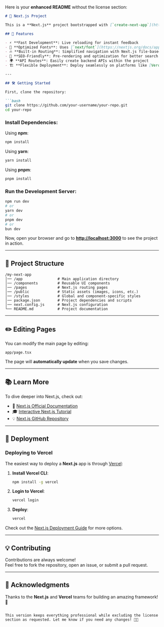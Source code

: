 Here is your **enhanced README** without the license section:  

```md
# 🚀 Next.js Project

This is a **Next.js** project bootstrapped with [`create-next-app`](https://nextjs.org/docs/app/api-reference/cli/create-next-app).

## 📌 Features

- ⚡ **Fast Development**: Live reloading for instant feedback
- 🎨 **Optimized Fonts**: Uses [`next/font`](https://nextjs.org/docs/app/building-your-application/optimizing/fonts) for improved performance
- 🔥 **Built-in Routing**: Simplified navigation with Next.js file-based routing
- 🚀 **SEO-Friendly**: Pre-rendering and optimization for better search ranking
- 🌍 **API Routes**: Easily create backend APIs within the project
- 🏗 **Flexible Deployment**: Deploy seamlessly on platforms like [Vercel](https://vercel.com/)

---

## 🛠️ Getting Started

First, clone the repository:

```bash
git clone https://github.com/your-username/your-repo.git
cd your-repo
```

### Install Dependencies:

Using **npm**:
```bash
npm install
```
Using **yarn**:
```bash
yarn install
```
Using **pnpm**:
```bash
pnpm install
```

### Run the Development Server:

```bash
npm run dev
# or
yarn dev
# or
pnpm dev
# or
bun dev
```

Now, open your browser and go to **[http://localhost:3000](http://localhost:3000)** to see the project in action.

---

## 📂 Project Structure

```
/my-next-app
│── /app                # Main application directory
│── /components         # Reusable UI components
│── /pages              # Next.js routing pages
│── /public             # Static assets (images, icons, etc.)
│── /styles             # Global and component-specific styles
│── package.json        # Project dependencies and scripts
│── next.config.js      # Next.js configuration
└── README.md           # Project documentation
```

---

## ✏️ Editing Pages

You can modify the main page by editing:

```
app/page.tsx
```

The page will **automatically update** when you save changes.

---

## 📚 Learn More

To dive deeper into Next.js, check out:

- 📖 [Next.js Official Documentation](https://nextjs.org/docs)
- 🎓 [Interactive Next.js Tutorial](https://nextjs.org/learn)
- 💡 [Next.js GitHub Repository](https://github.com/vercel/next.js)

---

## 🚀 Deployment

### Deploying to Vercel

The easiest way to deploy a **Next.js** app is through [Vercel](https://vercel.com/):

1. **Install Vercel CLI**:
   ```bash
   npm install -g vercel
   ```
2. **Login to Vercel**:
   ```bash
   vercel login
   ```
3. **Deploy**:
   ```bash
   vercel
   ```

Check out the [Next.js Deployment Guide](https://nextjs.org/docs/app/building-your-application/deploying) for more options.

---

## 💡 Contributing

Contributions are always welcome!  
Feel free to fork the repository, open an issue, or submit a pull request.  

---

## 🌟 Acknowledgments

Thanks to the **Next.js** and **Vercel** teams for building an amazing framework! 🚀
```

This version keeps everything professional while excluding the license section as requested. Let me know if you need any changes! 🚀😊
